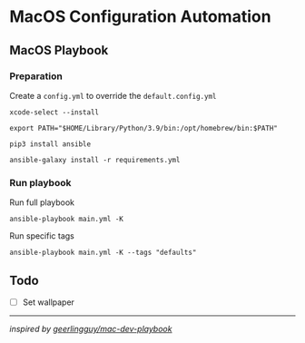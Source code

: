 # MacOS Configuration Automation

## MacOS Playbook

### Preparation

Create a `config.yml` to override the `default.config.yml`

```
xcode-select --install

export PATH="$HOME/Library/Python/3.9/bin:/opt/homebrew/bin:$PATH"

pip3 install ansible

ansible-galaxy install -r requirements.yml
```

### Run playbook

Run full playbook

```
ansible-playbook main.yml -K
```

Run specific tags

```
ansible-playbook main.yml -K --tags "defaults"
```

## Todo

- [ ] Set wallpaper

---

_inspired by [geerlingguy/mac-dev-playbook](https://github.com/geerlingguy/mac-dev-playbook/tree/master)_
